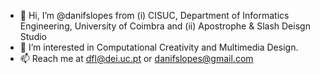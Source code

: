 - 👋 Hi, I’m @danifslopes from (i) CISUC, Department of Informatics Engineering, University of Coimbra 
  and (ii) Apostrophe & Slash Deisgn Studio
- 👀 I’m interested in Computational Creativity and Multimedia Design.
- 📫 Reach me at dfl@dei.uc.pt or danifslopes@gmail.com
